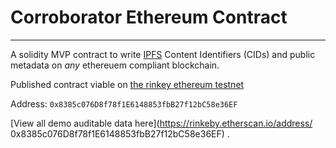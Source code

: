 # Corroborator Ethereum Contract
---
A solidity MVP contract to write [IPFS](https://ipfs.io) Content Identifiers (CIDs) and public metadata on *any* ethereuem compliant blockchain.


Published contract viable on [the rinkey ethereum testnet](https://rinkeby.etherscan.io/)

Address: `0x8385c076D8f78f1E6148853fbB27f12bC58e36EF`

[View all demo auditable data here](https://rinkeby.etherscan.io/address/ 0x8385c076D8f78f1E6148853fbB27f12bC58e36EF)
.

